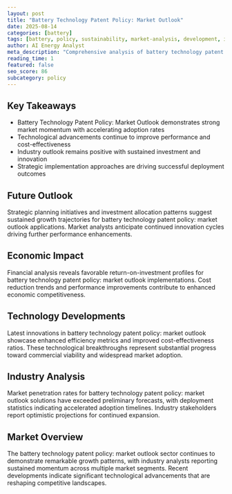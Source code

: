 ```yaml
---
layout: post
title: "Battery Technology Patent Policy: Market Outlook"
date: 2025-08-14
categories: [battery]
tags: [battery, policy, sustainability, market-analysis, development, investment]
author: AI Energy Analyst
meta_description: "Comprehensive analysis of battery technology patent policy: market outlook covering market trends, technology developments, and industry outlook. Discover key insights and future projections."
reading_time: 1
featured: false
seo_score: 86
subcategory: policy
---
```


## Key Takeaways

- Battery Technology Patent Policy: Market Outlook demonstrates strong market momentum with accelerating adoption rates
- Technological advancements continue to improve performance and cost-effectiveness
- Industry outlook remains positive with sustained investment and innovation
- Strategic implementation approaches are driving successful deployment outcomes

## Future Outlook

Strategic planning initiatives and investment allocation patterns suggest sustained growth trajectories for battery technology patent policy: market outlook applications. Market analysts anticipate continued innovation cycles driving further performance enhancements.

## Economic Impact

Financial analysis reveals favorable return-on-investment profiles for battery technology patent policy: market outlook implementations. Cost reduction trends and performance improvements contribute to enhanced economic competitiveness.

## Technology Developments

Latest innovations in battery technology patent policy: market outlook showcase enhanced efficiency metrics and improved cost-effectiveness ratios. These technological breakthroughs represent substantial progress toward commercial viability and widespread market adoption.

## Industry Analysis

Market penetration rates for battery technology patent policy: market outlook solutions have exceeded preliminary forecasts, with deployment statistics indicating accelerated adoption timelines. Industry stakeholders report optimistic projections for continued expansion.

## Market Overview

The battery technology patent policy: market outlook sector continues to demonstrate remarkable growth patterns, with industry analysts reporting sustained momentum across multiple market segments. Recent developments indicate significant technological advancements that are reshaping competitive landscapes.

